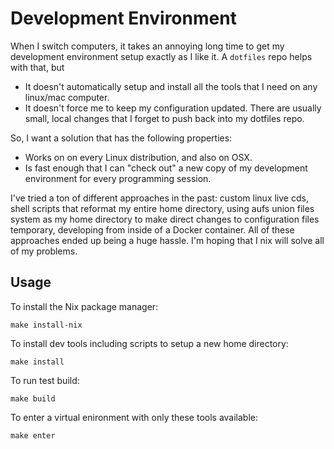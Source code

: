 # Development Environment

When I switch computers, it takes an annoying long time to get my
development environment setup exactly as I like it. A `dotfiles`
repo helps with that, but

  - It doesn't automatically setup and install all the tools that I need
    on any linux/mac computer.
  - It doesn't force me to keep my configuration updated. There are usually
    small, local changes that I forget to push back into my dotfiles repo.

So, I want a solution that has the following properties:

  - Works on on every Linux distribution, and also on OSX.
  - Is fast enough that I can "check out" a new copy of my development
    environment for every programming session.

I've tried a ton of different approaches in the past: custom linux live
cds, shell scripts that reformat my entire home directory, using aufs union
files system as my home directory to make direct changes to configuration
files temporary, developing from inside of a Docker container. All of
these approaches ended up being a huge hassle. I'm hoping that I nix will
solve all of my problems.

## Usage

To install the Nix package manager:

    make install-nix


To install dev tools including scripts to setup a new home directory:

    make install


To run test build:

    make build


To enter a virtual enironment with only these tools available:

    make enter
